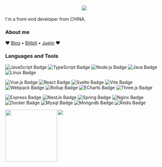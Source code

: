 <h1 align="center"> <a href="https://sunguoqi.com/"> <img src="https://readme-typing-svg.herokuapp.com/?lines=Hello!&nbsp;I'm&nbsp;toryz.;Have&nbsp;a&nbsp;nice&nbsp;coding&nbsp;time~;&center=true&size=36&font=Caveat&color=F43F5E&weight=600"> </a> </h1>

I'm a front-end developer from CHINA.

### About me

 :heart: [Blog](https://zhou-tao.github.io/blog/) • [Bilibili](https://live.bilibili.com/26452919) • [Juejin](https://juejin.cn/user/3532106417578552) :heart:

### Languages and Tools


![JavaScript Badge](https://img.shields.io/badge/JavaScript-F7DF1E?logo=javascript&logoColor=000&style=flat)
![TypeScript Badge](https://img.shields.io/badge/TypeScript-3178C6?logo=typescript&logoColor=fff&style=flat)
![Node.js Badge](https://img.shields.io/badge/Node.js-393?logo=nodedotjs&logoColor=fff&style=flat)
![Java Badge](https://img.shields.io/badge/Java-ED8B00?logo=openJDK&logoColor=fff&style=flat)
![Linux Badge](https://img.shields.io/badge/Linux-FCC624?logo=linux&logoColor=000&style=flat)
<br>

![Vue.js Badge](https://img.shields.io/badge/Vue.js-4FC08D?logo=vuedotjs&logoColor=fff&style=flat)
![React Badge](https://img.shields.io/badge/React-61DAFB?logo=react&logoColor=000&style=flat)
![Svelte Badge](https://img.shields.io/badge/Svelte-4A4A55?logo=svelte&logoColor=FF3E00&style=flat)
![Vite Badge](https://img.shields.io/badge/Vite-646CFF?logo=vite&logoColor=fff&style=flat)
![Webpack Badge](https://img.shields.io/badge/Webpack-8DD6F9?logo=webpack&logoColor=fff&style=flat)
![Rollup Badge](https://img.shields.io/badge/Rollup-EC4A3F?logo=rollupdotjs&logoColor=fff&style=flat)
![ECharts Badge](https://img.shields.io/badge/ECharts-AA344D?logo=apacheecharts&logoColor=fff&style=flat)
![Three.js Badge](https://img.shields.io/badge/Three.js-092E20?logo=threedotjs&logoColor=fff&style=flat)
<br>

![Express Badge](https://img.shields.io/badge/Express-000000?logo=express&logoColor=fff&style=flat)
![NestJs Badge](https://img.shields.io/badge/NestJs-E0234E?logo=nestjs&logoColor=fff&style=flat)
![Spring Badge](https://img.shields.io/badge/Spring-6DB33F?logo=spring&logoColor=fff&style=flat)
![Nginx Badge](https://img.shields.io/badge/Nginx-009639?logo=nginx&logoColor=fff&style=flat)
![Docker Badge](https://img.shields.io/badge/Docker-2496ED?logo=docker&logoColor=fff&style=flat)
![Mysql Badge](https://img.shields.io/badge/Mysql-4479A1?logo=mysql&logoColor=fff&style=flat)
![Mongodb Badge](https://img.shields.io/badge/Mongodb-47A248?logo=mongodb&logoColor=fff&style=flat)
![Redis Badge](https://img.shields.io/badge/Redis-DC382D?logo=redis&logoColor=fff&style=flat)
<br>

<div>
    <img height="165" align="left" src="https://github-readme-stats.vercel.app/api?username=zhou-tao&theme=radical&show_icons=true&border_color=4C4D4F" />
    <img src="https://github-readme-stats.vercel.app/api/top-langs/?username=zhou-tao&hide=css,Jupyter+Notebook,ruby&theme=radical&langs_count=6&layout=compact&border_color=4C4D4F" />
</div>

